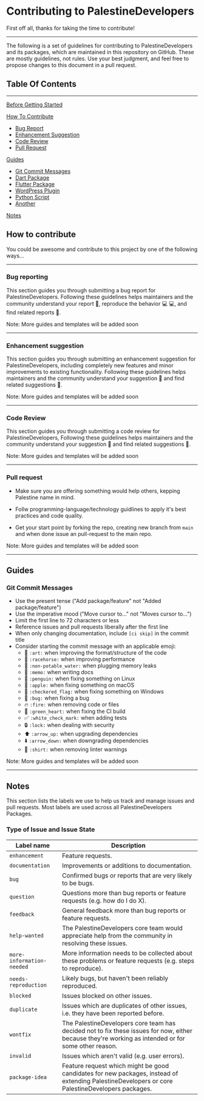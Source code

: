 # Contributing to PalestineDevelopers

First off all, thanks for taking the time to contribute!

---

The following is a set of guidelines for contributing to PalestineDevelopers and its packages, which are maintained in this repository on GitHub. These are mostly guidelines, not rules. Use your best judgment, and feel free to propose changes to this document in a pull request.

## Table Of Contents

---

[Before Getting Started](#before-getting-started)

[How To Contribute](#how-to-contribute)

* [Bug Report](#bug-reporting)
* [Enhancement Suggestion](#enhancement-suggestion)
* [Code Review](#code-review)
* [Pull Request](#pull-request)

[Guides](#guides)

* [Git Commit Messages](#git-commit-messages)
* [Dart Package](#dart-package)
* [Flutter Package](#flutter-package)
* [WordPress Plugin](#wordpress-plugin)
* [Python Script](#python-script)
* [Another](#another)

[Notes](#notes)

## How to contribute

You could be awesome and contribute to this project by one of the following ways...

---

### Bug reporting

This section guides you through submitting a bug report for PalestineDevelopers. Following these guidelines helps maintainers and the community understand your report :pencil:, reproduce the behavior :computer: :computer:, and find related reports :mag_right:.

Note: More guides and templates will be added soon

---

### Enhancement suggestion

This section guides you through submitting an enhancement suggestion for PalestineDevelopers, including completely new features and minor improvements to existing functionality. Following these guidelines helps maintainers and the community understand your suggestion :pencil: and find related suggestions :mag_right:.

Note: More guides and templates will be added soon

---

### Code Review

This section guides you through submitting a code review for PalestineDevelopers, Following these guidelines helps maintainers and the community understand your suggestion :pencil: and find related suggestions :mag_right:.

Note: More guides and templates will be added soon

---

### Pull request

* Make sure you are offering something would help others, kepping Palestine name in mind.

* Follw programming-language/technology guidlines to apply it's best practices and code quality.

* Get your start point by forking the repo, creating new branch from `main` and when done issue an pull-request to the main repo.

Note: More guides and templates will be added soon

---

## Guides

### Git Commit Messages

* Use the present tense ("Add package/feature" not "Added package/feature")
* Use the imperative mood ("Move cursor to..." not "Moves cursor to...")
* Limit the first line to 72 characters or less
* Reference issues and pull requests liberally after the first line
* When only changing documentation, include `[ci skip]` in the commit title
* Consider starting the commit message with an applicable emoji:
  * :art: `:art:` when improving the format/structure of the code
  * :racehorse: `:racehorse:` when improving performance
  * :non-potable_water: `:non-potable_water:` when plugging memory leaks
  * :memo: `:memo:` when writing docs
  * :penguin: `:penguin:` when fixing something on Linux
  * :apple: `:apple:` when fixing something on macOS
  * :checkered_flag: `:checkered_flag:` when fixing something on Windows
  * :bug: `:bug:` when fixing a bug
  * :fire: `:fire:` when removing code or files
  * :green_heart: `:green_heart:` when fixing the CI build
  * :white_check_mark: `:white_check_mark:` when adding tests
  * :lock: `:lock:` when dealing with security
  * :arrow_up: `:arrow_up:` when upgrading dependencies
  * :arrow_down: `:arrow_down:` when downgrading dependencies
  * :shirt: `:shirt:` when removing linter warnings

Note: More guides and templates will be added soon

---

## Notes

This section lists the labels we use to help us track and manage issues and pull requests. Most labels are used across all PalestineDevelopers Packages.

### Type of Issue and Issue State

| Label name | Description |
| --- | --- |
| `enhancement` | Feature requests. |
| `documentation` | Improvements or additions to documentation. |
| `bug` | Confirmed bugs or reports that are very likely to be bugs. |
| `question` | Questions more than bug reports or feature requests (e.g. how do I do X). |
| `feedback` | General feedback more than bug reports or feature requests. |
| `help-wanted` | The PalestineDevelopers core team would appreciate help from the community in resolving these issues. |
| `more-information-needed` | More information needs to be collected about these problems or feature requests (e.g. steps to reproduce). |
| `needs-reproduction` | Likely bugs, but haven't been reliably reproduced. |
| `blocked` | Issues blocked on other issues. |
| `duplicate` | Issues which are duplicates of other issues, i.e. they have been reported before. |
| `wontfix` | The PalestineDevelopers core team has decided not to fix these issues for now, either because they're working as intended or for some other reason. |
| `invalid` | Issues which aren't valid (e.g. user errors). |
| `package-idea` | Feature request which might be good candidates for new packages, instead of extending PalestineDevelopers or core PalestineDevelopers packages. |
